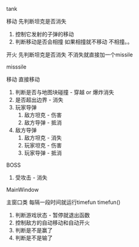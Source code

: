 tank

移动
先判断坦克是否消失
1. 控制它发射的子弹的移动
2. 判断移动是否会相撞
 如果相撞就不移动
 不相撞。。


开火
先判断坦克是否消失
不消失就直接加一个missile

misssile

移动 
直接移动

1. 判断是否与地图块碰撞 - 穿越 or 爆炸消失
2. 是否超出边界 - 消失
3. 玩家导弹 
    1. 敌方坦克 - 伤害
    2. 敌方导弹 - 抵消
4. 敌方导弹
    1. 敌方坦克 - 消失
    2. 玩家坦克 - 伤害
    3. 玩家导弹 - 抵消

BOSS

1. 受攻击 - 消失



MainWindow 


主窗口类 每隔一段时间就运行timefun
timefun()
1. 判断游戏状态 - 暂停就退出函数
2. 控制敌方的自动移动和自动开火
3. 判断是不是赢了
4. 判断是不是输了